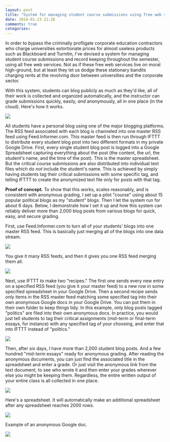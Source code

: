 ```yaml
---
layout: post
title: "System for managing student course submissions using free web services (proof of concept)"
date: 2014-01-23 21:26
comments: true
categories:
---
```


In order to bypass the criminally profligate corporate education contractors who charge universities extortionate prices for almost useless products such as Blackboard and Turnitin, I've devised a system for managing student course submissions and record keeping throughout the semester, using all free web services. Not as if these free web services live on moral high-ground, but at least they let us dodge these stationary bandits charging rents at the revolving door between universities and the corporate sector.

With this system, students can blog publicly as much as they'd like, all of their work is collected and organized automatically, and the instructor can grade submissions quickly, easily, *and* anonymously, all in one place (in the cloud). Here's how it works.

![](http://tardis1.tinygrab.com/grabs/3db0911c71468d4f7b8927bd141baeacf08bc2dde1.png)

All students have a personal blog using one of the major blogging platforms. The RSS feed associated with each blog is channeled into one master RSS feed using Feed.Informer.com. This master feed is then run through IFTTT to distribute every student blog post into two different formats in my private Google Drive. First, every single student blog post is logged into a Google Spreadsheet capturing everything about the post (the content, the url, the student's name, and the time of the post). This is the master spreadsheet. But the critical course submissions are also distributed into individual text files which do *not* include the student's name. This is achieved by simply having students tag their critical submissions with some specific tag, and telling IFTTT to create the anonymized text file only for posts with that tag.

**Proof of concept.** To show that this works, scales reasonably, and is consistent with anonymous grading, I set up a pilot "course" using about 15 popular political blogs as my "student" blogs. Then I let the system run for about 6 days. Below, I demonstrate how I set it up and how this system can reliably deliver more than 2,000 blog posts from various blogs for quick, easy, and secure grading.

First, use Feed.Informer.com to turn all of your students' blogs into one master RSS feed. This is basically just merging all of the blogs into one data stream.

![](http://tardis1.tinygrab.com/grabs/3db0911c7194daed018d11923956d4e50188172fe1.png)    

You give it many RSS feeds, and then it gives you one RSS feed merging them all.

![](http://tardis1.tinygrab.com/grabs/3db0911c71a70226a46f3f3b081f724dd3b619d319.png)

Next, use IFTTT to make two "recipes." The first one sends every new entry on a specified RSS feed (you give it your master feed) to a new row in some specified spreadsheet in your Google Drive. Then a second recipe sends *only* items in the RSS master feed matching some specified tag into their own anonymous Google docs in your Google Drive. You can put them in their own folder to keep things tidy. In this example, only blog posts tagged "politics" are filed into their own anonymous docs. In practice, you would just tell students to tag their critical assignments (mid-term or final-term essays, for instance) with any specified tag of your choosing, and enter that into IFTTT instead of "politics."

![](http://tardis1.tinygrab.com/grabs/3db0911c71ea24157ead5402a2ef83fffaa7b38c28.png)

Then, after six days, I have more than 2,000 student blog posts. And a few hundred "mid-term essays" ready for anonymous grading. After reading the anonymous documents, you can just find the associated title in the spreadsheet and enter a grade. Or just visit the anonymous link from the text document, to see who wrote it and then enter your grades wherever else you might be keeping them. Regardless, the entire written output of your entire class is all collected in one place. 

![](http://tardis1.tinygrab.com/grabs/3db0911c716062ab1087ff050c05017876eee8502c.png)

Here's a spreadsheet. It will automatically make an additional spreadsheet after any spreadsheet reaches 2000 rows.

![](http://tardis1.tinygrab.com/grabs/3db0911c716bc8d95d8e915f87cc70c05380b3d070.png)

Example of an anonymous Google doc.

![](http://tardis1.tinygrab.com/grabs/3db0911c713d93fd329f14cdd9ebdf136012686b47.png)
